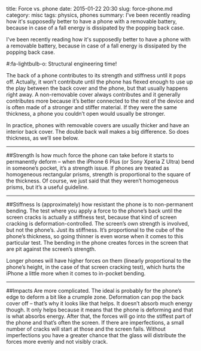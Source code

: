title: Force vs. phone
date: 2015-01-22 20:30
slug: force-phone.md
category: misc
tags: physics, phones
summary: I've been recently reading how it's supposedly better to have a phone with a removable battery, because in case of a fall energy is dissipated by the popping back case.

I've been recently reading how it's supposedly better to have a phone with a removable battery, because in case of a fall energy is dissipated by the popping back case.

#:fa-lightbulb-o: Structural engineering time!

The back of a phone contributes to its strength and stiffness until it pops off. Actually, it won’t contribute until the phone has flexed enough to use up the play between the back cover and the phone, but that usually happens right away. A non-removable cover always contributes and it generally contributes more because it’s better connected to the rest of the device and is often made of a stronger and stiffer material. If they were the same thickness, a phone you couldn’t open would usually be stronger.

In practice, phones with removable covers are usually thicker and have an interior back cover. The double back wall makes a big difference. So does thickness, as we’ll see below.

---

##Strength
Is how much force the phone can take before it starts to permanently deform – when the iPhone 6 Plus (or Sony Xperia Z Ultra) bend in someone’s pocket, it’s a strength issue. If phones are treated as homogeneous rectangular prisms, strength is proportional to the square of the thickness. Of course, we just said that they weren’t homogeneous prisms, but it’s a useful guideline.

---

##Stiffness
Is (approximately) how resistant the phone is to non-permanent bending. The test where you apply a force to the phone’s back until the screen cracks is actually a stiffness test, because that kind of screen cracking is deformation-controlled. The screen’s own strength is involved, but not the phone’s. Just its stiffness. It’s proportional to the cube of the phone’s thickness, so going thinner is even worse when it comes to this particular test. The bending in the phone creates forces in the screen that are pit against the screen’s strength.

Longer phones will have higher forces on them (linearly proportional to the phone’s height, in the case of that screen cracking test), which hurts the iPhone a little more when it comes to in-pocket bending.

---

##Impacts
Are more complicated. The ideal is probably for the phone’s edge to deform a bit like a crumple zone. Deformation can pop the back cover off – that’s why it looks like that helps. It doesn’t absorb much energy though. It only helps because it means that the phone is deforming and that is what absorbs energy. After that, the forces will go into the stiffest part of the phone and that’s often the screen. If there are imperfections, a small number of cracks will start at those and the screen fails. Without imperfections you have a greater chance that the glass will distribute the forces more evenly and not visibly crack.
